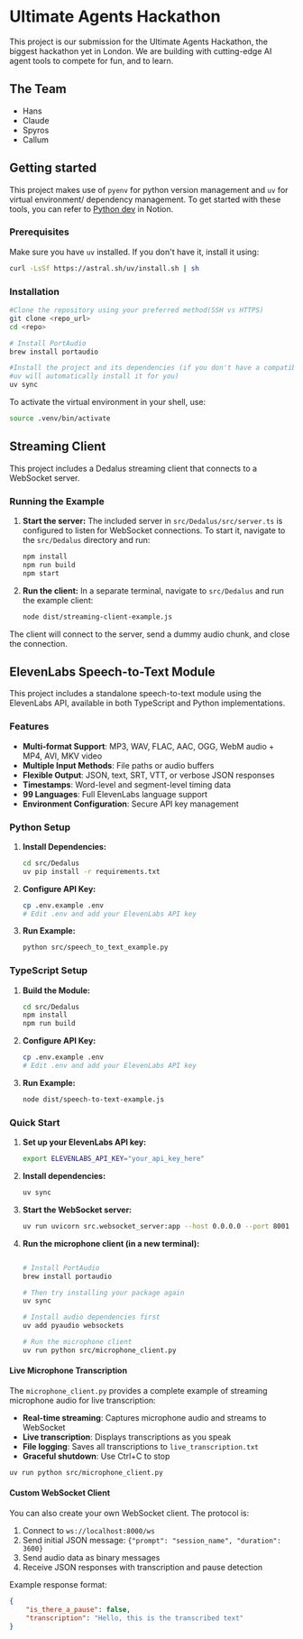 # Ultimate Agents Hackathon

This project is our submission for the Ultimate Agents Hackathon, the biggest hackathon yet in London. We are building with cutting-edge AI agent tools to compete for fun, and to learn.

## The Team

- Hans
- Claude
- Spyros
- Callum

## Getting started
This project makes use of `pyenv` for python version management and `uv` for virtual environment/ dependency management. To get started with these tools, you can refer to [Python dev](https://www.notion.so/facultyai/Tips-and-tricks-027fd336f3b34e3ba4f487899826bb12?pvs=4) in Notion.

### Prerequisites
Make sure you have `uv` installed. If you don't have it, install it using:
```bash
curl -LsSf https://astral.sh/uv/install.sh | sh
```

### Installation
```bash
#Clone the repository using your preferred method(SSH vs HTTPS)
git clone <repo_url>
cd <repo>

# Install PortAudio
brew install portaudio

```
```bash
#Install the project and its dependencies (if you don't have a compatible version of python on your system
#uv will automatically install it for you)
uv sync
```
To activate the virtual environment in your shell, use:
```bash
source .venv/bin/activate
```


## Streaming Client

This project includes a Dedalus streaming client that connects to a WebSocket server.

### Running the Example

1.  **Start the server:** The included server in `src/Dedalus/src/server.ts` is configured to listen for WebSocket connections. To start it, navigate to the `src/Dedalus` directory and run:
    ```bash
    npm install
    npm run build
    npm start
    ```
2.  **Run the client:** In a separate terminal, navigate to `src/Dedalus` and run the example client:
    ```bash
    node dist/streaming-client-example.js
    ```

The client will connect to the server, send a dummy audio chunk, and close the connection.

## ElevenLabs Speech-to-Text Module

This project includes a standalone speech-to-text module using the ElevenLabs API, available in both TypeScript and Python implementations.

### Features

- **Multi-format Support**: MP3, WAV, FLAC, AAC, OGG, WebM audio + MP4, AVI, MKV video
- **Multiple Input Methods**: File paths or audio buffers
- **Flexible Output**: JSON, text, SRT, VTT, or verbose JSON responses
- **Timestamps**: Word-level and segment-level timing data
- **99 Languages**: Full ElevenLabs language support
- **Environment Configuration**: Secure API key management

### Python Setup

1. **Install Dependencies:**
   ```bash
   cd src/Dedalus
   uv pip install -r requirements.txt
   ```

2. **Configure API Key:**
   ```bash
   cp .env.example .env
   # Edit .env and add your ElevenLabs API key
   ```

3. **Run Example:**
   ```bash
   python src/speech_to_text_example.py
   ```

### TypeScript Setup

1. **Build the Module:**
   ```bash
   cd src/Dedalus
   npm install
   npm run build
   ```

2. **Configure API Key:**
   ```bash
   cp .env.example .env
   # Edit .env and add your ElevenLabs API key
   ```

3. **Run Example:**
   ```bash
   node dist/speech-to-text-example.js
   ```

### Quick Start

1. **Set up your ElevenLabs API key:**
   ```bash
   export ELEVENLABS_API_KEY="your_api_key_here"
   ```

2. **Install dependencies:**
   ```bash
   uv sync
   ```

3. **Start the WebSocket server:**
   ```bash
   uv run uvicorn src.websocket_server:app --host 0.0.0.0 --port 8001
   ```

4. **Run the microphone client (in a new terminal):**
   ```bash

   # Install PortAudio
   brew install portaudio

   # Then try installing your package again
   uv sync

   # Install audio dependencies first
   uv add pyaudio websockets

   # Run the microphone client
   uv run python src/microphone_client.py
   ```

#### Live Microphone Transcription

The `microphone_client.py` provides a complete example of streaming microphone audio for live transcription:

- **Real-time streaming**: Captures microphone audio and streams to WebSocket
- **Live transcription**: Displays transcriptions as you speak
- **File logging**: Saves all transcriptions to `live_transcription.txt`
- **Graceful shutdown**: Use Ctrl+C to stop

```bash
uv run python src/microphone_client.py
```

#### Custom WebSocket Client

You can also create your own WebSocket client. The protocol is:

1. Connect to `ws://localhost:8000/ws`
2. Send initial JSON message: `{"prompt": "session_name", "duration": 3600}`
3. Send audio data as binary messages
4. Receive JSON responses with transcription and pause detection

Example response format:
```json
{
    "is_there_a_pause": false,
    "transcription": "Hello, this is the transcribed text"
}
```
